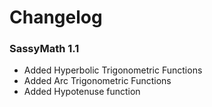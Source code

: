 # Changelog

### SassyMath 1.1
* Added Hyperbolic Trigonometric Functions
* Added Arc Trigonometric Functions
* Added Hypotenuse function
